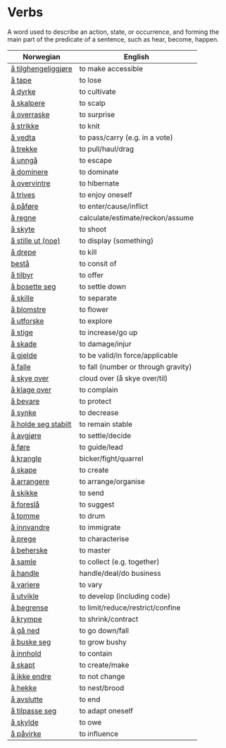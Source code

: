# Verbs

A word used to describe an action, state, or occurrence, and forming the main part of the predicate of a sentence, such as hear, become, happen.

| Norwegian | English |
| --- | --- |
| [å tilghengeliggjøre](https://www.ordnett.no/search?language=no&phrase=å%20tilghengeliggjøre) | to make accessible |
| [å tape](https://www.ordnett.no/search?language=no&phrase=å%20tape) | to lose |
| [å dyrke](https://www.ordnett.no/search?language=no&phrase=å%20dyrke) | to cultivate |
| [å skalpere](https://www.ordnett.no/search?language=no&phrase=å%20skalpere) | to scalp |
| [å overraske](https://www.ordnett.no/search?language=no&phrase=å%20overraske) | to surprise |
| [å strikke](https://www.ordnett.no/search?language=no&phrase=å%20strikke) | to knit |
| [å vedta](https://www.ordnett.no/search?language=no&phrase=å%20vedta) | to pass/carry (e.g. in a vote) |
| [å trekke](https://www.ordnett.no/search?language=no&phrase=å%20trekke) | to pull/haul/drag |
| [å unngå](https://www.ordnett.no/search?language=no&phrase=å%20unngå) | to escape |
| [å dominere](https://www.ordnett.no/search?language=no&phrase=å%20dominere) | to dominate |
| [å overvintre](https://www.ordnett.no/search?language=no&phrase=å%20overvintre) | to hibernate |
| [å trives](https://www.ordnett.no/search?language=no&phrase=å%20trives) | to enjoy oneself |
| [å påføre](https://www.ordnett.no/search?language=no&phrase=å%20påføre) | to enter/cause/inflict |
| [å regne](https://www.ordnett.no/search?language=no&phrase=å%20regne) | calculate/estimate/reckon/assume |
| [å skyte](https://www.ordnett.no/search?language=no&phrase=å%20skyte) | to shoot |
| [å stille ut (noe)](https://www.ordnett.no/search?language=no&phrase=å%20stille%20ut%20(noe)) | to display (something) |
| [å drepe](https://www.ordnett.no/search?language=no&phrase=å%20drepe) | to kill |
| [bestå](https://www.ordnett.no/search?language=no&phrase=bestå) | to consit of |
| [å tilbyr](https://www.ordnett.no/search?language=no&phrase=å%20tilbyr) | to offer |
| [å bosette seg](https://www.ordnett.no/search?language=no&phrase=å%20bosette%20seg) | to settle down |
| [å skille](https://www.ordnett.no/search?language=no&phrase=å%20skille) | to separate |
| [å blomstre](https://www.ordnett.no/search?language=no&phrase=å%20blomstre) | to flower |
| [å utforske](https://www.ordnett.no/search?language=no&phrase=å%20utforske) | to explore |
| [å stige](https://www.ordnett.no/search?language=no&phrase=å%20stige) | to increase/go up |
| [å skade](https://www.ordnett.no/search?language=no&phrase=å%20skade) | to damage/injur |
| [å gjelde](https://www.ordnett.no/search?language=no&phrase=å%20gjelde) | to be valid/in force/applicable |
| [å falle](https://www.ordnett.no/search?language=no&phrase=å%20falle) | to fall (number or through gravity) |
| [å skye over](https://www.ordnett.no/search?language=no&phrase=å%20skye%20over) | cloud over (å skye over/til) |
| [å klage over](https://www.ordnett.no/search?language=no&phrase=å%20klage%20over) | to complain |
| [å bevare](https://www.ordnett.no/search?language=no&phrase=å%20bevare) | to protect |
| [å synke](https://www.ordnett.no/search?language=no&phrase=å%20synke) | to decrease |
| [å holde seg stabilt](https://www.ordnett.no/search?language=no&phrase=å%20holde%20seg%20stabilt) | to remain stable |
| [å avgjøre](https://www.ordnett.no/search?language=no&phrase=å%20avgjøre) | to settle/decide |
| [å føre](https://www.ordnett.no/search?language=no&phrase=å%20føre) | to guide/lead |
| [å krangle](https://www.ordnett.no/search?language=no&phrase=å%20krangle) | bicker/fight/quarrel |
| [å skape](https://www.ordnett.no/search?language=no&phrase=å%20skape) | to create |
| [å arrangere](https://www.ordnett.no/search?language=no&phrase=å%20arrangere) | to arrange/organise |
| [å skikke](https://www.ordnett.no/search?language=no&phrase=å%20skikke) | to send |
| [å foreslå](https://www.ordnett.no/search?language=no&phrase=å%20foreslå) | to suggest |
| [å tomme](https://www.ordnett.no/search?language=no&phrase=å%20tomme) | to drum |
| [å innvandre](https://www.ordnett.no/search?language=no&phrase=å%20innvandre) | to immigrate |
| [å prege](https://www.ordnett.no/search?language=no&phrase=å%20prege) | to characterise |
| [å beherske](https://www.ordnett.no/search?language=no&phrase=å%20beherske) | to master |
| [å samle](https://www.ordnett.no/search?language=no&phrase=å%20samle) | to collect (e.g. together) |
| [å handle](https://www.ordnett.no/search?language=no&phrase=å%20handle) | handle/deal/do business |
| [å variere](https://www.ordnett.no/search?language=no&phrase=å%20variere) | to vary |
| [å utvikle](https://www.ordnett.no/search?language=no&phrase=å%20utvikle) | to develop (including code) |
| [å begrense](https://www.ordnett.no/search?language=no&phrase=å%20begrense) | to limit/reduce/restrict/confine |
| [å krympe](https://www.ordnett.no/search?language=no&phrase=å%20krympe) | to shrink/contract |
| [å gå ned](https://www.ordnett.no/search?language=no&phrase=å%20gå%20ned) | to go down/fall |
| [å buske seg](https://www.ordnett.no/search?language=no&phrase=å%20buske%20seg) | to grow bushy |
| [å innhold](https://www.ordnett.no/search?language=no&phrase=å%20innhold) | to contain |
| [å skapt](https://www.ordnett.no/search?language=no&phrase=å%20skapt) | to create/make |
| [å ikke endre](https://www.ordnett.no/search?language=no&phrase=å%20ikke%20endre) | to not change |
| [å hekke](https://www.ordnett.no/search?language=no&phrase=å%20hekke) | to nest/brood |
| [å avslutte](https://www.ordnett.no/search?language=no&phrase=å%20avslutte) | to end |
| [å tilpasse seg](https://www.ordnett.no/search?language=no&phrase=å%20tilpasse%20seg) | to adapt oneself |
| [å skylde](https://www.ordnett.no/search?language=no&phrase=å%20skylde) | to owe |
| [å påvirke](https://www.ordnett.no/search?language=no&phrase=å%20påvirke) | to influence |


